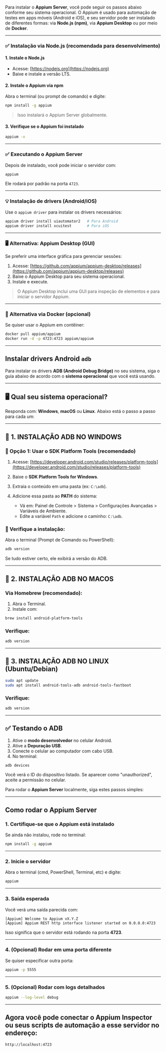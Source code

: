 Para instalar o **Appium Server**, você pode seguir os passos abaixo conforme seu sistema operacional. O Appium é usado para automação de testes em apps móveis (Android e iOS), e seu servidor pode ser instalado de diferentes formas: via **Node.js (npm)**, via **Appium Desktop** ou por meio de **Docker**.

---

### ✅ Instalação via Node.js (recomendada para desenvolvimento)

#### 1. **Instale o Node.js**

* Acesse: [https://nodejs.org](https://nodejs.org)
* Baixe e instale a versão LTS.

#### 2. **Instale o Appium via npm**

Abra o terminal (ou prompt de comando) e digite:

```bash
npm install -g appium
```

> Isso instalará o Appium Server globalmente.

#### 3. **Verifique se o Appium foi instalado**

```bash
appium -v
```

---

### ✅ Executando o Appium Server

Depois de instalado, você pode iniciar o servidor com:

```bash
appium
```

Ele rodará por padrão na porta `4723`.

---

### 💡 Instalação de drivers (Android/iOS)

Use o `appium driver` para instalar os drivers necessários:

```bash
appium driver install uiautomator2   # Para Android
appium driver install xcuitest       # Para iOS
```

---

### 🖥️ Alternativa: Appium Desktop (GUI)

Se preferir uma interface gráfica para gerenciar sessões:

1. Acesse: [https://github.com/appium/appium-desktop/releases](https://github.com/appium/appium-desktop/releases)
2. Baixe o Appium Desktop para seu sistema operacional.
3. Instale e execute.

> O Appium Desktop inclui uma GUI para inspeção de elementos e para iniciar o servidor Appium.

---

### 🐳 Alternativa via Docker (opcional)

Se quiser usar o Appium em contêiner:

```bash
docker pull appium/appium
docker run -d -p 4723:4723 appium/appium
```

---

## Instalar drivers Android `adb`

Para instalar os drivers **ADB (Android Debug Bridge)** no seu sistema, siga o guia abaixo de acordo com o **sistema operacional** que você está usando.

---

## 🖥️ Qual seu sistema operacional?

Responda com: **Windows**, **macOS** ou **Linux**.
Abaixo está o passo a passo para cada um:

---

## 🔧 1. INSTALAÇÃO ADB NO WINDOWS

### 🔹 Opção 1: Usar o SDK Platform Tools (recomendado)

1. Acesse: [https://developer.android.com/studio/releases/platform-tools](https://developer.android.com/studio/releases/platform-tools)
2. Baixe o **SDK Platform Tools for Windows**.
3. Extraia o conteúdo em uma pasta (ex: `C:\adb`).
4. Adicione essa pasta ao **PATH** do sistema:

   * Vá em: Painel de Controle > Sistema > Configurações Avançadas > Variáveis de Ambiente.
   * Edite a variável `Path` e adicione o caminho: `C:\adb`.

### 🔹 Verifique a instalação:

Abra o terminal (Prompt de Comando ou PowerShell):

```bash
adb version
```

Se tudo estiver certo, ele exibirá a versão do ADB.

---

## 🍏 2. INSTALAÇÃO ADB NO MACOS

### Via Homebrew (recomendado):

1. Abra o Terminal.
2. Instale com:

```bash
brew install android-platform-tools
```

### Verifique:

```bash
adb version
```

---

## 🐧 3. INSTALAÇÃO ADB NO LINUX (Ubuntu/Debian)

```bash
sudo apt update
sudo apt install android-tools-adb android-tools-fastboot
```

### Verifique:

```bash
adb version
```

---

## ✅ Testando o ADB

1. Ative o **modo desenvolvedor** no celular Android.
2. Ative a **Depuração USB**.
3. Conecte o celular ao computador com cabo USB.
4. No terminal:

```bash
adb devices
```

Você verá o ID do dispositivo listado. Se aparecer como "unauthorized", aceite a permissão no celular.

Para rodar o **Appium Server** localmente, siga estes passos simples:

---

## Como rodar o Appium Server

### 1. Certifique-se que o Appium está instalado

Se ainda não instalou, rode no terminal:

```bash
npm install -g appium
```

---

### 2. Inicie o servidor

Abra o terminal (cmd, PowerShell, Terminal, etc) e digite:

```bash
appium
```

---

### 3. Saída esperada

Você verá uma saída parecida com:

```
[Appium] Welcome to Appium vX.Y.Z
[Appium] Appium REST http interface listener started on 0.0.0.0:4723
```

Isso significa que o servidor está rodando na porta **4723**.

---

### 4. (Opcional) Rodar em uma porta diferente

Se quiser especificar outra porta:

```bash
appium -p 5555
```

---

### 5. (Opcional) Rodar com logs detalhados

```bash
appium --log-level debug
```

---

## Agora você pode conectar o Appium Inspector ou seus scripts de automação a esse servidor no endereço:

```
http://localhost:4723
```
